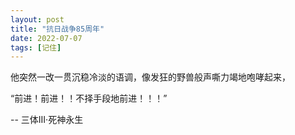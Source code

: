 ```yaml
---
layout: post
title: "抗日战争85周年"
date: 2022-07-07
tags: [记住]
---
```


他突然一改一贯沉稳冷淡的语调，像发狂的野兽般声嘶力竭地咆哮起来，

“前进！前进！！不择手段地前进！！！”

-- 三体III·死神永生

<!-- more -->


